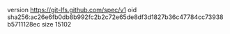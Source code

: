 version https://git-lfs.github.com/spec/v1
oid sha256:ac26e6fb0db8b992fc2b2c72e65de8df3d1827b36c47784cc73938b5711128ec
size 15102
